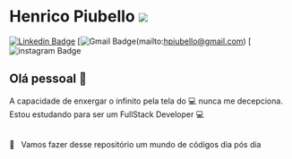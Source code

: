# Henrico Piubello <img  src="https://img.shields.io/static/v1?label=Henrico&message=Piubello&color=black&style=for-the-badge"/>
[![Linkedin Badge](	https://img.shields.io/badge/LinkedIn-0077B5?style=for-the-badge&logo=linkedin&logoColor=white&link=https://www.linkedin.com/in/henricop/)](https://www.linkedin.com/in/henricop/)
[![Gmail Badge](https://img.shields.io/badge/Gmail-D14836?style=for-the-badge&logo=gmail&logoColor=white&link=mailto:hpiubello@gmail.com)(mailto:hpiubello@gmail.com)
[![instagram Badge](https://img.shields.io/badge/Instagram-E4405F?style=for-the-badge&logo=instagram&logoColor=white&link=https://www.instagram.com/dev.henrico/)
## Olá pessoal 👋
A capacidade de enxergar o infinito pela tela do :computer: nunca me decepciona.
Estou estudando para ser um FullStack Developer :computer:

<br/> 🚀 &nbsp; Vamos fazer desse repositório um mundo de códigos dia pós dia
